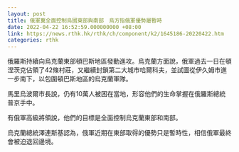 ```yaml
---
layout: post
title: 俄軍冀全面控制烏國東部與南部　烏方指俄軍優勢屬暫時
date: 2022-04-22 16:52:59.000000000 +08:00
link: https://news.rthk.hk/rthk/ch/component/k2/1645186-20220422.htm
categories: rthk
---
```


俄羅斯持續向烏克蘭東部頓巴斯地區發動進攻。烏克蘭方面說，俄軍過去一日在頓涅茨克佔領了42條村莊，又繼續封鎖第二大城市哈爾科夫，並試圖從伊久姆市進一步南下，以包圍頓巴斯地區的烏克蘭軍隊。

馬里烏波爾市長說，仍有10萬人被困在當地，形容他們的生命掌握在俄羅斯總統普京手中。

有俄軍高級將領說，他們的目標是全面控制烏克蘭東部和南部。

烏克蘭總統澤連斯基認為，俄軍近期在東部取得的優勢只是暫時性，相信俄軍最終會被迫退回邊境。
